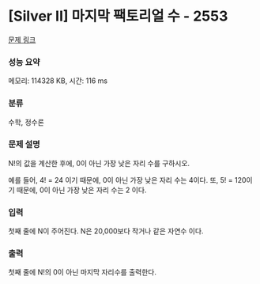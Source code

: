 # [Silver II] 마지막 팩토리얼 수 - 2553 

[문제 링크](https://www.acmicpc.net/problem/2553) 

### 성능 요약

메모리: 114328 KB, 시간: 116 ms

### 분류

수학, 정수론

### 문제 설명

<p>N!의 값을 계산한 후에, 0이 아닌 가장 낮은 자리 수를 구하시오.</p>

<p>예를 들어, 4! = 24 이기 때문에, 0이 아닌 가장 낮은 자리 수는 4이다. 또, 5! = 120이기 때문에, 0이 아닌 가장 낮은 자리 수는 2 이다.</p>

### 입력 

 <p>첫째 줄에 N이 주어진다. N은 20,000보다 작거나 같은 자연수 이다.</p>

### 출력 

 <p>첫째 줄에 N!의 0이 아닌 마지막 자리수를 출력한다.</p>

